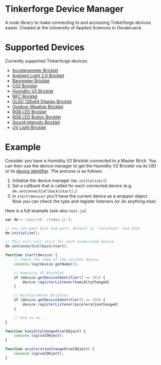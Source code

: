 # Tinkerforge Device Manager
A node library to make connecting to and accessing Tinkerforge devices easier. Created at the University of Applied Sciences in Osnabrueck.

# Supported Devices
Currently supported Tinkerforge devices:

- [Accelerometer Bricklet](https://www.tinkerforge.com/de/doc/Hardware/Bricklets/Accelerometer.html)
- [Ambient Light 2.0 Bricklet](https://www.tinkerforge.com/de/doc/Hardware/Bricklets/Ambient_Light_V2.html)
- [Barometer Bricklet](https://www.tinkerforge.com/de/doc/Hardware/Bricklets/Barometer.html#barometer-bricklet)
- [C02 Bricklet](https://www.tinkerforge.com/de/doc/Hardware/Bricklets/CO2.html)
- [Humidity V2 Bricklet](https://www.tinkerforge.com/de/doc/Hardware/Bricklets/Humidity_V2.html)
- [NFC Bricklet](https://www.tinkerforge.com/de/doc/Hardware/Bricklets/NFC.html)
- [OLED 128x64 Display Bricklet](https://www.tinkerforge.com/de/doc/Hardware/Bricklets/OLED_128x64.html)
- [Outdoor Weather Bricklet](https://www.tinkerforge.com/de/doc/Hardware/Bricklets/Outdoor_Weather.html)
- [RGB LED Bricklet](https://www.tinkerforge.com/de/doc/Hardware/Bricklets/RGB_LED.html)
- [RGB LED Button Bricklet](https://www.tinkerforge.com/de/doc/Hardware/Bricklets/RGB_LED_Button.html)
- [Sound Intensity Bricklet](https://www.tinkerforge.com/de/doc/Hardware/Bricklets/Sound_Intensity.html)
- [UV Light Bricklet](https://www.tinkerforge.com/de/doc/Hardware/Bricklets/UV_Light.html)

# Example
Consider you have a Humidity V2 Bricklet connected to a Master Brick. You can then use the device manager to get the Humidity V2 Bricklet via its UID or its [device identifier](https://www.tinkerforge.com/de/doc/Software/Device_Identifier.html). The process is as follows:

1. Initialize the device manager (`dm.initialize()`)
2. Set a callback that is called for each connected device (e.g. `dm.setConnectCallback(start);`)
3. In `start(device)` you'll have the current device as a wrapper object. Now you can check the type and register listeners (or do anything else)

Here is a full example (see also `test.js`):

```js
var dm = require('./index.js');

// You can pass host and port, default is 'localhost' and 4223
dm.initialize();

// This will call start for each enumerated device
dm.setConnectCallback(start);

function start(device) {
    // Check the name of the current device
    console.log(device.getName());

    // Humidity V2 Bricklet
    if (device.getDeviceIdentifier() == 283) {
        device.registerListener(humidityChanged)
    }

    // Accelerometer Bricklet
    if (device.getDeviceIdentifier() == 250) {
        device.registerListener(accelerationChanged)
    }

    // And so on...
}

function humidityChanged(valObject) {
    console.log(valObject);
}

function accelerationChanged(valObject) {
    console.log(valObject);
}
```